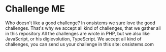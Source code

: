 # Challenge ME
Who doesn't like a good challenge?
In onsistems we sure love the good challenges. That's why we accept all kind of challenges, that we gather all in this repository
All the challenges are wrote in PHP, but we also like JavaScript, or his digievolution, TypeScript.
We accept all kind of challenges, you can send us your challenge in this site: onsistems.com
